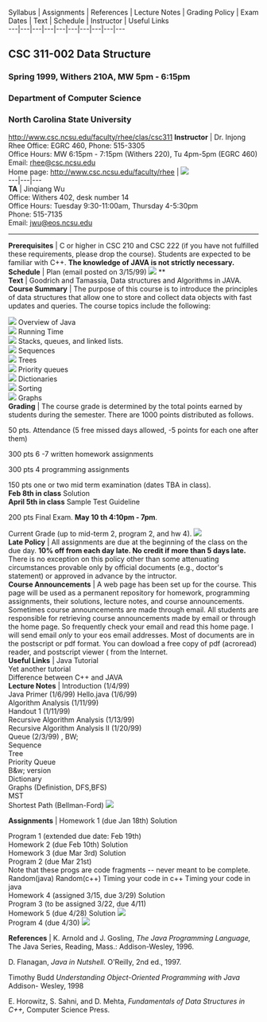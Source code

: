   Syllabus | Assignments | References | Lecture Notes | Grading Policy | Exam
Dates | Text | Schedule | Instructor | Useful Links  
---|---|---|---|---|---|---|---|---|---  


##  CSC 311-002 Data Structure

###  Spring 1999, Withers 210A, MW 5pm - 6:15pm

###  Department of Computer Science

###  North Carolina State University

http://www.csc.ncsu.edu/faculty/rhee/clas/csc311   **Instructor** | Dr. Injong
Rhee Office: EGRC 460, Phone: 515-3305  
Office Hours: MW 6:15pm - 7:15pm (Withers 220), Tu 4pm-5pm (EGRC 460)  
Email: rhee@csc.ncsu.edu  
Home page: http://www.csc.ncsu.edu/faculty/rhee  | ![](myPic.gif)  
---|---|---  
**TA** |  Jinqiang Wu  
Office: Withers 402, desk number 14  
Office Hours: Tuesday 9:30-11:00am, Thursday 4-5:30pm  
Phone: 515-7135  
Email: jwu@eos.ncsu.edu  
  
---  
**Prerequisites** |  C or higher in CSC 210 and CSC 222 (if you have not
fulfilled these requirements, please drop the course). Students are expected
to be familiar with C++. **The knowledge of JAVA is not strictly necessary.**  
**Schedule** |  Plan (email posted on 3/15/99)  ![](new.gif) **  
**Text** |  Goodrich and Tamassia,  Data structures and Algorithms in JAVA.  
**Course Summary** |  The purpose of this course is to introduce the
principles of data structures that allow one to store and collect data objects
with fast updates and queries. The course topics include the following:

![](Bullet8.gif) Overview of Java  
![](Bullet8.gif) Running Time  
![](Bullet8.gif) Stacks, queues, and linked lists.  
![](Bullet8.gif) Sequences  
![](Bullet8.gif) Trees  
![](Bullet8.gif) Priority queues  
![](Bullet8.gif) Dictionaries  
![](Bullet8.gif) Sorting  
![](Bullet8.gif) Graphs  
**Grading** |  The course grade is determined by the total points earned by
students during the semester. There are 1000 points distributed as follows.

50 pts. Attendance (5 free missed days allowed, -5 points for each one after
them)

300 pts 6 -7 written homework assignments

300 pts 4 programming assignments

150 pts one or two mid term examination (dates TBA in class).  
**Feb 8th in class** Solution  
**April 5th in class** Sample Test  Guideline

200 pts Final Exam. **May 10 th 4:10pm - 7pm**.

Current Grade (up to mid-term 2, program 2, and hw 4). ![](new.gif)  
**Late Policy** |  All assignments are due at the beginning of the class on
the due day. **10% off from each day late. No credit if more than 5 days
late.** There is no exception on this policy other than some attenuating
circumstances provable only by official documents (e.g., doctor's statement)
or approved in advance by the intructor.  
**Course Announcements** |  A web page has been set up for the course. This
page will be used as a permanent repository for homework, programming
assignments, their solutions, lecture notes, and course announcements.
Sometimes course announcements are made through email. All students are
responsible for retrieving course announcements made by email or through the
home page. So frequently check your email and read this home page. I will send
email _only_ to your eos email addresses.   Most of documents are in the
postscript or pdf format. You can dowload a free copy of pdf  (acroread)
reader, and postscript viewer (  from the Internet.  
**Useful Links** | Java Tutorial  
Yet another tutorial  
Difference between C++ and JAVA  
**Lecture Notes** |  Introduction (1/4/99)  
Java Primer (1/6/99)  Hello.java (1/6/99)  
Algorithm Analysis (1/11/99)  
Handout 1 (1/11/99)  
Recursive Algorithm Analysis (1/13/99)  
Recursive Algorithm Analysis II (1/20/99)  
Queue (2/3/99) , BW;  
Sequence  
Tree  
Priority Queue  
B&w; version  
Dictionary  
Graphs (Definistion, DFS,BFS)  
MST  
Shortest Path (Bellman-Ford)   ![](new.gif)  
  
  
**Assignments** |  Homework 1 (due Jan 18th)  Solution  
  
Program 1 (extended due date: Feb 19th)  
Homework 2 (due Feb 10th)  Solution  
Homework 3 (due Mar 3rd)  Solution  
Program 2 (due Mar 21st)  
Note that these progs are code fragments -- never meant to be complete.  
Random(java)  Random(c++)  Timing your code in c++  Timing your code in java  
Homework 4 (assigned 3/15, due 3/29)  Solution  
Program 3 (to be assigned 3/22, due 4/11)  
Homework 5 (due 4/28)  Solution  ![](new.gif)  
Program 4 (due 4/30) ![](new.gif)  
  
**References** |  K. Arnold and J. Gosling, _The Java Programming Language,_
The Java Series, Reading, Mass.: Addison-Wesley, 1996.  
  
D. Flanagan, _Java in Nutshell._ O'Reilly, 2nd ed., 1997.  
  
Timothy Budd _Understanding Object-Oriented Programming with Java_ Addison-
Wesley, 1998  
  
E. Horowitz, S. Sahni, and D. Mehta, _Fundamentals of Data Structures in C++,_
Computer Science Press.  
  
  








